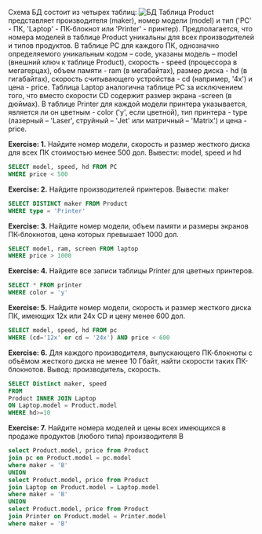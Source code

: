 Схема БД состоит из четырех таблиц: ![БД](https://sql-ex.ru/images/computers.gif)
Таблица Product представляет производителя (maker), номер модели (model) и тип ('PC' - ПК, 'Laptop' - ПК-блокнот или 'Printer' - принтер). Предполагается, что номера моделей в таблице Product уникальны для всех производителей и типов продуктов. В таблице PC для каждого ПК, однозначно определяемого уникальным кодом – code, указаны модель – model (внешний ключ к таблице Product), скорость - speed (процессора в мегагерцах), объем памяти - ram (в мегабайтах), размер диска - hd (в гигабайтах), скорость считывающего устройства - cd (например, '4x') и цена - price. Таблица Laptop аналогична таблице РС за исключением того, что вместо скорости CD содержит размер экрана -screen (в дюймах). В таблице Printer для каждой модели принтера указывается, является ли он цветным - color ('y', если цветной), тип принтера - type (лазерный – 'Laser', струйный – 'Jet' или матричный – 'Matrix') и цена - price.


**Exercise: 1.** Найдите номер модели, скорость и размер жесткого диска для всех ПК стоимостью менее 500 дол. 
Вывести: model, speed и hd
```sql
SELECT model, speed, hd FROM PC
WHERE price < 500
```

**Exercise: 2.** Найдите производителей принтеров.
Вывести: maker
```sql
SELECT DISTINCT maker FROM Product
WHERE type = 'Printer'
```

**Exercise: 3.** Найдите номер модели, объем памяти и размеры экранов ПК-блокнотов, цена которых превышает 1000 дол.
```sql
SELECT model, ram, screen FROM laptop
WHERE price > 1000
```

**Exercise: 4.** Найдите все записи таблицы Printer для цветных принтеров.
```sql
SELECT * FROM printer
WHERE color = 'y'
```

**Exercise: 5.** Найдите номер модели, скорость и размер жесткого диска ПК, имеющих 12x или 24x CD и цену менее 600 дол.
```sql
SELECT model, speed, hd FROM pc
WHERE (cd='12x' or cd = '24x') AND price < 600
```

**Exercise: 6.** Для каждого производителя, выпускающего ПК-блокноты c объёмом жесткого диска не менее 10 Гбайт, найти скорости таких ПК-блокнотов. 
Вывод: производитель, скорость.
```sql
SELECT Distinct maker, speed 
FROM 
Product INNER JOIN Laptop
ON Laptop.model = Product.model
WHERE hd>=10
```

**Exercise: 7.** Найдите номера моделей и цены всех имеющихся в продаже продуктов (любого типа) производителя B
```sql
select Product.model, price from Product
join pc on Product.model = pc.model
where maker = 'B'
UNION
select Product.model, price from Product
join Laptop on Product.model = Laptop.model
where maker = 'B'
UNION
select Product.model, price from Product
join Printer on Product.model = Printer.model
where maker = 'B'
```
